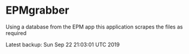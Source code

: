 # EPMgrabber
Using a database from the EPM app this application scrapes the files as required


Latest backup: Sun Sep 22 21:03:01 UTC 2019
